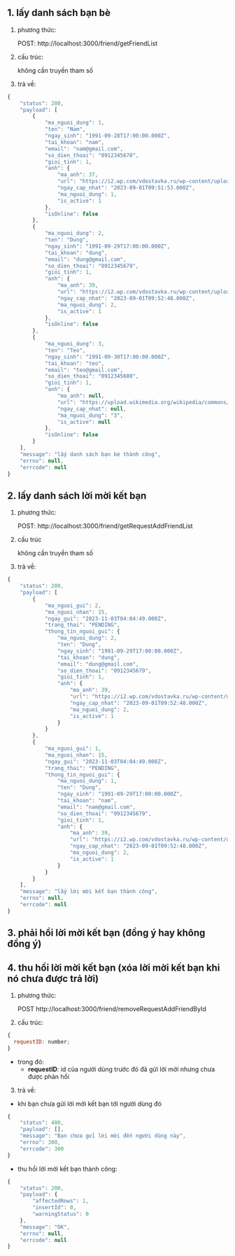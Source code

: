 ## 1. lấy danh sách bạn bè

1. phương thức:

   POST: http://localhost:3000/friend/getFriendList

2. cấu trúc:

   không cần truyền tham số

3. trả về:

```javascript
{
    "status": 200,
    "payload": [
        {
            "ma_nguoi_dung": 1,
            "ten": "Nam",
            "ngay_sinh": "1991-09-28T17:00:00.000Z",
            "tai_khoan": "nam",
            "email": "nam@gmail.com",
            "so_dien_thoai": "0912345678",
            "gioi_tinh": 1,
            "anh": {
                "ma_anh": 37,
                "url": "https://i2.wp.com/vdostavka.ru/wp-content/uploads/2019/05/no-avatar.png?w=512&ssl=1",
                "ngay_cap_nhat": "2023-09-01T09:51:53.000Z",
                "ma_nguoi_dung": 1,
                "is_active": 1
            },
            "isOnline": false
        },
        {
            "ma_nguoi_dung": 2,
            "ten": "Dung",
            "ngay_sinh": "1991-09-29T17:00:00.000Z",
            "tai_khoan": "dung",
            "email": "dung@gmail.com",
            "so_dien_thoai": "0912345679",
            "gioi_tinh": 1,
            "anh": {
                "ma_anh": 39,
                "url": "https://i2.wp.com/vdostavka.ru/wp-content/uploads/2019/05/no-avatar.png?w=512&ssl=1",
                "ngay_cap_nhat": "2023-09-01T09:52:48.000Z",
                "ma_nguoi_dung": 2,
                "is_active": 1
            },
            "isOnline": false
        },
        {
            "ma_nguoi_dung": 3,
            "ten": "Teo",
            "ngay_sinh": "1991-09-30T17:00:00.000Z",
            "tai_khoan": "teo",
            "email": "teo@gmail.com",
            "so_dien_thoai": "0912345680",
            "gioi_tinh": 1,
            "anh": {
                "ma_anh": null,
                "url": "https://upload.wikimedia.org/wikipedia/commons/thumb/5/59/User-avatar.svg/2048px-User-avatar.svg.png",
                "ngay_cap_nhat": null,
                "ma_nguoi_dung": "3",
                "is_active": null
            },
            "isOnline": false
        }
    ],
    "message": "lấy danh sách bạn bè thành công",
    "errno": null,
    "errcode": null
}
```

## 2. lấy danh sách lời mời kết bạn

1. phương thức:

   POST: http://localhost:3000/friend/getRequestAddFriendList

2. cấu trúc

   không cần truyền tham số

3. trả về:

```javascript
{
    "status": 200,
    "payload": [
        {
            "ma_nguoi_gui": 2,
            "ma_nguoi_nhan": 15,
            "ngay_gui": "2023-11-03T04:04:49.000Z",
            "trang_thai": "PENDING",
            "thong_tin_nguoi_gui": {
                "ma_nguoi_dung": 2,
                "ten": "Dung",
                "ngay_sinh": "1991-09-29T17:00:00.000Z",
                "tai_khoan": "dung",
                "email": "dung@gmail.com",
                "so_dien_thoai": "0912345679",
                "gioi_tinh": 1,
                "anh": {
                    "ma_anh": 39,
                    "url": "https://i2.wp.com/vdostavka.ru/wp-content/uploads/2019/05/no-avatar.png?w=512&ssl=1",
                    "ngay_cap_nhat": "2023-09-01T09:52:48.000Z",
                    "ma_nguoi_dung": 2,
                    "is_active": 1
                }
            }
        },
        {
            "ma_nguoi_gui": 1,
            "ma_nguoi_nhan": 15,
            "ngay_gui": "2023-11-03T04:04:49.000Z",
            "trang_thai": "PENDING",
            "thong_tin_nguoi_gui": {
                "ma_nguoi_dung": 1,
                "ten": "Dung",
                "ngay_sinh": "1991-09-29T17:00:00.000Z",
                "tai_khoan": "nam",
                "email": "nam@gmail.com",
                "so_dien_thoai": "0912345679",
                "gioi_tinh": 1,
                "anh": {
                    "ma_anh": 39,
                    "url": "https://i2.wp.com/vdostavka.ru/wp-content/uploads/2019/05/no-avatar.png?w=512&ssl=1",
                    "ngay_cap_nhat": "2023-09-01T09:52:48.000Z",
                    "ma_nguoi_dung": 2,
                    "is_active": 1
                }
            }
        }
    ],
    "message": "lấy lời mời kết bạn thành công",
    "errno": null,
    "errcode": null
}
```

## 3. phải hồi lời mời kết bạn (đồng ý hay không đồng ý)

## 4. thu hồi lời mời kết bạn (xóa lời mời kết bạn khi nó chưa được trả lời)

1. phương thức:

   POST http://localhost:3000/friend/removeRequestAddFriendById

2. cấu trúc:

```javascript
{
  requestID: number;
}
```

- trong đó:
  - **requestID**: id của người dùng trước đó đã gửi lời mời nhưng chưa được phản hồi

3. trả về:

- khi bạn chưa gửi lời mời kết bạn tới người dùng đó

```javascript
{
    "status": 400,
    "payload": [],
    "message": "Bạn chưa gửi lời mời đến người dùng này",
    "errno": 300,
    "errcode": 300
}
```

- thu hồi lời mời kết bạn thành công:
  
```javascript
{
    "status": 200,
    "payload": {
        "affectedRows": 1,
        "insertId": 0,
        "warningStatus": 0
    },
    "message": "OK",
    "errno": null,
    "errcode": null
}
```

##

##

##
